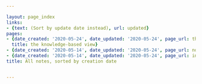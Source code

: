 ```yaml
---

layout: page_index
links:
- {text: (Sort by update date instead), url: updated}
pages:
- {date_created: '2020-05-24', date_updated: '2020-05-24', page_url: the-knowledge-based-view,
  title: the knowledge-based view}
- {date_created: '2020-05-14', date_updated: '2020-05-24', page_url: now, title: Now}
- {date_created: '2020-05-14', date_updated: '2020-05-24', page_url: index, title: Notes}
title: All notes, sorted by creation date


---
```




